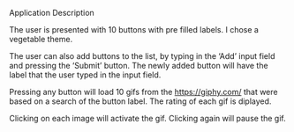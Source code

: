 Application Description

The user is presented with 10 buttons with pre filled labels.  I chose a vegetable theme.

The user can also add buttons to the list, by typing in the ‘Add’ input field and pressing the ‘Submit’ button.  The newly added button will have the label that the user typed in the input field.

Pressing any button will load 10 gifs from the https://giphy.com/ that were based on a search of the button label. The rating of each gif is diplayed.

Clicking on each image will activate the gif. Clicking again will pause the gif.
